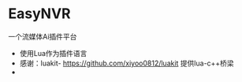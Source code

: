 # EasyNVR
一个流媒体Ai插件平台
- 使用Lua作为插件语言
- 感谢：luakit- https://github.com/xiyoo0812/luakit 提供lua-c++桥梁
-   
